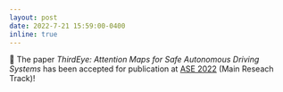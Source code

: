 ```yaml
---
layout: post
date: 2022-7-21 15:59:00-0400
inline: true
---
```


:pushpin: The paper *ThirdEye: Attention Maps for Safe Autonomous Driving Systems* has been accepted for publication at [ASE 2022](https://conf.researchr.org/track/ase-2022/ase-2022-research-papers#About) (Main Reseach Track)! 
